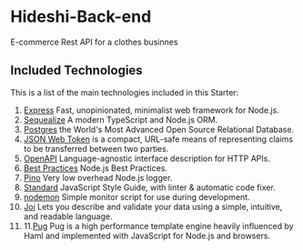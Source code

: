 ﻿# Hideshi-Back-end

E-commerce Rest API for a clothes businnes

## Included Technologies
This is a list of the main technologies included in this Starter:

1. [Express](https://expressjs.com/) Fast, unopinionated, minimalist web framework for Node.js.
2. [Sequealize](https://sequelize.org/) A modern TypeScript and Node.js ORM.
3. [Postgres](https://www.postgresql.org/) the World's Most Advanced Open Source Relational Database.
4. [JSON Web Token](https://www.rfc-editor.org/rfc/rfc7519) is a compact, URL-safe means of representing
   claims to be transferred between two parties.
5. [OpenAPI](https://www.openapis.org/) Language-agnostic interface description for HTTP APIs.
6. [Best Practices](https://github.com/goldbergyoni/nodebestpractices) Node.js Best Practices.
7. [Pino](https://getpino.io/) Very low overhead Node.js logger.
8. [Standard](https://standardjs.com/) JavaScript Style Guide, with linter & automatic code fixer.
9. [nodemon](https://nodemon.io/) Simple monitor script for use during development.
10. [Joi](https://joi.dev/) Lets you describe and validate your data using a simple, intuitive, and readable language.
11. 11.[Pug](https://pugjs.org/api/getting-started.html) Pug is a high performance template engine heavily influenced by Haml and implemented with JavaScript for Node.js and browsers.
